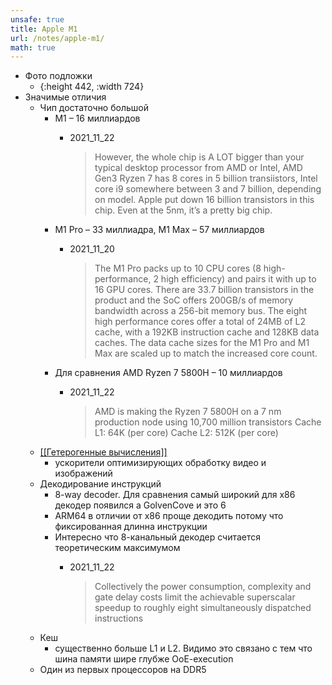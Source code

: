 ```yaml
---
unsafe: true
title: Apple M1
url: /notes/apple-m1/
math: true
---
```

<p></p>
<ul>
<li>
Фото подложки<ul>
<li><img src="https://pbs.twimg.com/media/FCBl1gcWEAUOdRw.jpg" alt="" />{:height 442, :width 724}</li>
</ul>
</li>
<li>
Значимые отличия<ul>
<li>
Чип достаточно большой<ul>
<li>
M1 – 16 миллиардов<ul>
<li><div class='quote'><p class='quote-source'><span class='missing-note'>2021_11_22</span></p><blockquote>
<p>However, the whole chip is A LOT bigger than your typical desktop processor from AMD or Intel, AMD Gen3 Ryzen 7 has 8 cores in 5 billion transiistors, Intel core i9 somewhere between 3 and 7 billion, depending on model. Apple put down 16 billion transistors in this chip. Even at the 5nm, it’s a pretty big chip.</p>
</blockquote>
</div></li>
</ul>
</li>
<li>
M1 Pro – 33 миллиадра, M1 Max – 57 миллиардов<ul>
<li><div class='quote'><p class='quote-source'><span class='missing-note'>2021_11_20</span></p><blockquote>
<p>The M1 Pro packs up to 10 CPU cores (8 high-performance, 2 high efficiency) and pairs it with up to 16 GPU cores. There are 33.7 billion transistors in the product and the SoC offers 200GB/s of memory bandwidth across a 256-bit memory bus. The eight high performance cores offer a total of 24MB of L2 cache, with a 192KB instruction cache and 128KB data caches. The data cache sizes for the M1 Pro and M1 Max are scaled up to match the increased core count.</p>
</blockquote>
</div></li>
</ul>
</li>
<li>
Для сравнения AMD Ryzen 7 5800H – 10 миллиардов<ul>
<li><div class='quote'><p class='quote-source'><span class='missing-note'>2021_11_22</span></p><blockquote>
<p>AMD is making the Ryzen 7 5800H on a 7 nm production node using 10,700 million transistors
Cache L1: 64K (per core)
Cache L2: 512K (per core)</p>
</blockquote>
</div></li>
</ul>
</li>
</ul>
</li>
<li>
<a href='/notes/гетерогенные-вычисления'>[[Гетерогенные вычисления]]</a><ul>
<li>ускорители оптимизирующих обработку видео и изображений</li>
</ul>
</li>
<li>
Декодирование инструкций<ul>
<li>8-way decoder. Для сравнения самый широкий для x86 декодер появился а GolvenCove и это 6</li>
<li>ARM64 в отличии от x86 проще декодить потому что фиксированная длинна инструкции</li>
<li>
Интересно что 8-канальный декодер считается теоретическим максимумом<ul>
<li><div class='quote'><p class='quote-source'><span class='missing-note'>2021_11_22</span></p><blockquote>
<p>Collectively the power consumption, complexity and gate delay costs limit the achievable superscalar speedup to roughly eight simultaneously dispatched instructions</p>
</blockquote>
</div></li>
</ul>
</li>
</ul>
</li>
<li>
Кеш<ul>
<li>существенно больше L1 и L2. Видимо это связано с тем что шина памяти шире глубже OoE-execution</li>
</ul>
</li>
<li>Один из первых процессоров на DDR5</li>
</ul>
</li>
</ul>
